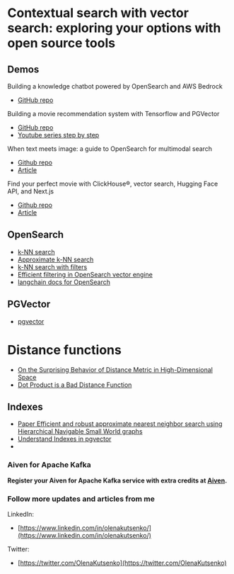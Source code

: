 # Contextual search with vector search: exploring your options with open source tools


## Demos

Building a knowledge chatbot powered by OpenSearch and AWS Bedrock
- [GitHub repo](https://github.com/Aiven-Labs/chatbot-opensearch-aws-knowledge-base)

Building a movie recommendation system with Tensorflow and PGVector
- [GitHub repo](https://github.com/Aiven-Labs/pgvector-tensorflow-movie-recommendations-workshop)
- [Youtube series step by step](https://www.youtube.com/playlist?list=PLo6PI-0mPVLt2nQGH10XA3wdWFZ7r8jOK)

When text meets image: a guide to OpenSearch for multimodal search
- [Github repo](https://github.com/Aiven-Labs/CLIP-opensearch)
- [Article](https://aiven.io/developer/opensearch-multimodal-search)

Find your perfect movie with ClickHouse®, vector search, Hugging Face API, and Next.js
- [Github repo](https://github.com/Aiven-Labs/find-your-movie-clickhouse-vectorsearch)
- [Article](https://aiven.io/developer/movie-recommender-clickhouse-huggingface-nextjs)

## OpenSearch
- [k-NN search](https://opensearch.org/docs/latest/search-plugins/knn/index/)
- [Approximate k-NN search](https://opensearch.org/docs/latest/search-plugins/knn/approximate-knn/)
- [k-NN search with filters](https://opensearch.org/docs/latest/search-plugins/knn/filter-search-knn)
- [Efficient filtering in OpenSearch vector engine](https://opensearch.org/blog/efficient-filters-in-knn/)
- [langchain docs for OpenSearch](https://api.python.langchain.com/en/latest/vectorstores/langchain_community.vectorstores.opensearch_vector_search.OpenSearchVectorSearch.html)

## PGVector
- [pgvector](https://github.com/pgvector/pgvector)

# Distance functions
- [On the Surprising Behavior of Distance Metric in High-Dimensional Space](https://www.researchgate.net/publication/30013021_On_the_Surprising_Behavior_of_Distance_Metric_in_High-Dimensional_Space)
- [Dot Product is a Bad Distance Function](https://medium.josuakrause.com/dot-product-is-a-bad-distance-function-aff7667da6cc)

## Indexes
- [Paper Efficient and robust approximate nearest neighbor search using Hierarchical Navigable Small World graphs](https://arxiv.org/abs/1603.09320)
- [Understand Indexes in pgvector](https://stormatics.tech/blogs/understanding-indexes-in-pgvector)
- 


### Aiven for Apache Kafka
**Register your Aiven for Apache Kafka service with extra credits at [Aiven](https://go.aiven.io/olena-sign-up).**

### Follow more updates and articles from me

LinkedIn: 
- [https://www.linkedin.com/in/olenakutsenko/](https://www.linkedin.com/in/olenakutsenko/)

Twitter:
- [https://twitter.com/OlenaKutsenko](https://twitter.com/OlenaKutsenko)


